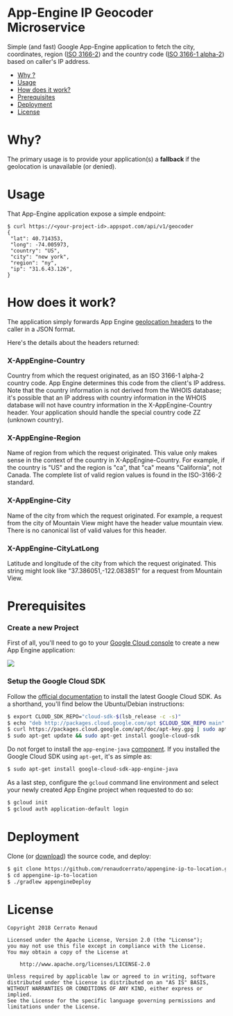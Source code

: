 # App-Engine IP Geocoder Microservice

Simple (and fast) Google App-Engine application to fetch the city, coordinates, region ([ISO 3166-2](https://en.wikipedia.org/wiki/ISO_3166-2)) and the country code ([ISO 3166-1 alpha-2](https://en.wikipedia.org/wiki/ISO_3166-1_alpha-2)) based on caller's IP address.

   * [Why ?](#why)
   * [Usage](#usage)
   * [How does it work?](#how-does-it-work)
   * [Prerequisites](#prerequisites)
   * [Deployment](#deployment)
   * [License](#license)
   
# Why?

The primary usage is to provide your application(s) a **fallback** if the geolocation is unavailable (or denied).

# Usage

That App-Engine application expose a simple endpoint:

```
$ curl https://<your-project-id>.appspot.com/api/v1/geocoder
{
 "lat": 40.714353,
 "long": -74.005973,
 "country": "US",
 "city": "new york",
 "region": "ny",
 "ip": "31.6.43.126",
}
```

# How does it work?

The application simply forwards App Engine [geolocation headers](https://cloud.google.com/appengine/docs/standard/java/reference/request-response-headers#app_engine-specific_headers) to the caller in a JSON format.

Here's the details about the headers returned:

### X-AppEngine-Country

Country from which the request originated, as an ISO 3166-1 alpha-2 country code. App Engine determines this code from the client's IP address. Note that the country information is not derived from the WHOIS database; it's possible that an IP address with country information in the WHOIS database will not have country information in the X-AppEngine-Country header. Your application should handle the special country code ZZ (unknown country).

### X-AppEngine-Region 
Name of region from which the request originated. This value only makes sense in the context of the country in X-AppEngine-Country. For example, if the country is "US" and the region is "ca", that "ca" means "California", not Canada. The complete list of valid region values is found in the ISO-3166-2 standard.

### X-AppEngine-City 

Name of the city from which the request originated. For example, a request from the city of Mountain View might have the header value mountain view. There is no canonical list of valid values for this header.

### X-AppEngine-CityLatLong 

Latitude and longitude of the city from which the request originated. This string might look like "37.386051,-122.083851" for a request from Mountain View.

# Prerequisites #

### Create a new Project
First of all, you'll need to go to your [Google Cloud console](https://console.cloud.google.com/projectselector/appengine/create?lang=java&st=true) to create a new App Engine application: 

![](https://i.imgur.com/WMVMHa3.png)


### Setup the Google Cloud SDK

Follow the [official documentation](https://cloud.google.com/sdk/docs/) to install the latest Google Cloud SDK. As a shorthand, you'll find below the Ubuntu/Debian instructions:


```bash
$ export CLOUD_SDK_REPO="cloud-sdk-$(lsb_release -c -s)"
$ echo "deb http://packages.cloud.google.com/apt $CLOUD_SDK_REPO main" | sudo tee -a /etc/apt/sources.list.d/google-cloud-sdk.list
$ curl https://packages.cloud.google.com/apt/doc/apt-key.gpg | sudo apt-key add -
$ sudo apt-get update && sudo apt-get install google-cloud-sdk
```

Do not forget to install the `app-engine-java` [component](https://cloud.google.com/sdk/docs/components#external_package_managers). If you installed the Google Cloud SDK using `apt-get`, it's as simple as:

```bash
$ sudo apt-get install google-cloud-sdk-app-engine-java
```

As a last step, configure the `gcloud` command line environment and select your newly created App Engine project when requested to do so:

```bash
$ gcloud init
$ gcloud auth application-default login
```
# Deployment

Clone (or [download](https://github.com/renaudcerrato/appengine-ip-to-location/archive/master.zip)) the source code, and deploy:

```bash
$ git clone https://github.com/renaudcerrato/appengine-ip-to-location.git
$ cd appengine-ip-to-location
$ ./gradlew appengineDeploy
```


# License

```
Copyright 2018 Cerrato Renaud

Licensed under the Apache License, Version 2.0 (the "License");
you may not use this file except in compliance with the License.
You may obtain a copy of the License at

    http://www.apache.org/licenses/LICENSE-2.0

Unless required by applicable law or agreed to in writing, software
distributed under the License is distributed on an "AS IS" BASIS,
WITHOUT WARRANTIES OR CONDITIONS OF ANY KIND, either express or implied.
See the License for the specific language governing permissions and
limitations under the License.
```





